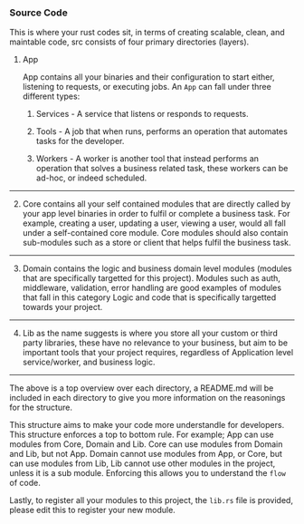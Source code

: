 ### Source Code

This is where your rust codes sit, in terms of creating scalable, clean, and maintable code, src consists of four primary directories (layers).

1. App

   App contains all your binaries and their configuration to start either, listening to requests, or executing jobs. An `App` can fall under three different types:

   1. Services - A service that listens or responds to requests.

   2. Tools - A job that when runs, performs an operation that automates tasks for the developer.

   3. Workers - A worker is another tool that instead performs an operation that solves a business related task, these workers can be ad-hoc, or indeed scheduled.

---

2. Core
   contains all your self contained modules that are directly called by your app level binaries in order to fulfil or complete a business task. For example, creating a user, updating a user, viewing a user, would all fall under a self-contained core module. Core modules should also contain sub-modules such as a store or client that helps fulfil the business task.

---

3. Domain
   contains the logic and business domain level modules (modules that are specifically targetted for this project). Modules such as auth, middleware, validation, error handling are good examples of modules that fall in this category Logic and code that is specifically targetted towards your project.

---

4. Lib
   as the name suggests is where you store all your custom or third party libraries, these have no relevance to your business, but aim to be important tools that your project requires, regardless of Application level service/worker, and business logic.

---

The above is a top overview over each directory, a README.md will be included in each directory to give you more information on the reasonings for the structure.

This structure aims to make your code more understandle for developers. This structure enforces a top to bottom rule. For example; App can use modules from Core, Domain and Lib. Core can use modules from Domain and Lib, but not App. Domain cannot use modules from App, or Core, but can use modules from Lib, Lib cannot use other modules in the project, unless it is a sub module. Enforcing this allows you to understand the `flow` of code.

Lastly, to register all your modules to this project, the `lib.rs` file is provided, please edit this to register your new module.
